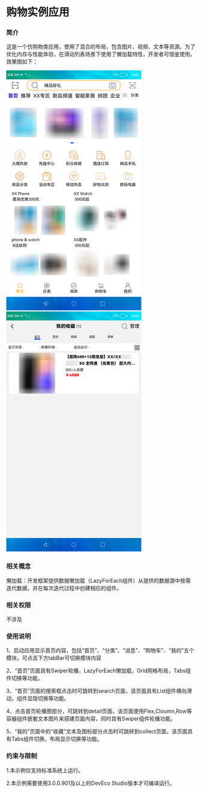 # 购物实例应用

### 简介

这是一个仿购物类应用，使用了混合的布局，包含图片、视频、文本等资源。为了优化内存与性能体验，在滑动列表场景下使用了懒加载特性，开发者可借鉴使用。效果图如下：

![](screenshots/device/home1.png)
![](screenshots/device/collect.png)

### 相关概念

懒加载：开发框架提供数据懒加载（LazyForEach组件）从提供的数据源中按需迭代数据，并在每次迭代过程中创建相应的组件。

### 相关权限

不涉及

### 使用说明

1、启动应用显示首页内容，包括“首页”、“分类”、“消息”、“购物车”、“我的”五个模块，可点击下方tabBar可切换模块内容

2、“首页”页面具有Swiper轮播，LazyForEach懒加载，Grid网格布局，Tabs组件切换等功能。

3、“首页”页面的搜索框点击时可跳转到search页面，该页面具有List组件横向滑动，组件显隐切换等功能。

4、点击首页轮播图部分，可跳转到detail页面，该页面使用Flex,Cloumn,Row等容器组件嵌套文本图片来搭建页面内容，同时具有Swiper组件轮播功能。

5、“我的”页面中的“收藏”文本及图标部分点击时可跳转到collect页面，该页面具有Tabs组件切换，布局显示切换等功能。

### 约束与限制

1.本示例仅支持标准系统上运行。

2.本示例需要使用3.0.0.901及以上的DevEco Studio版本才可编译运行。